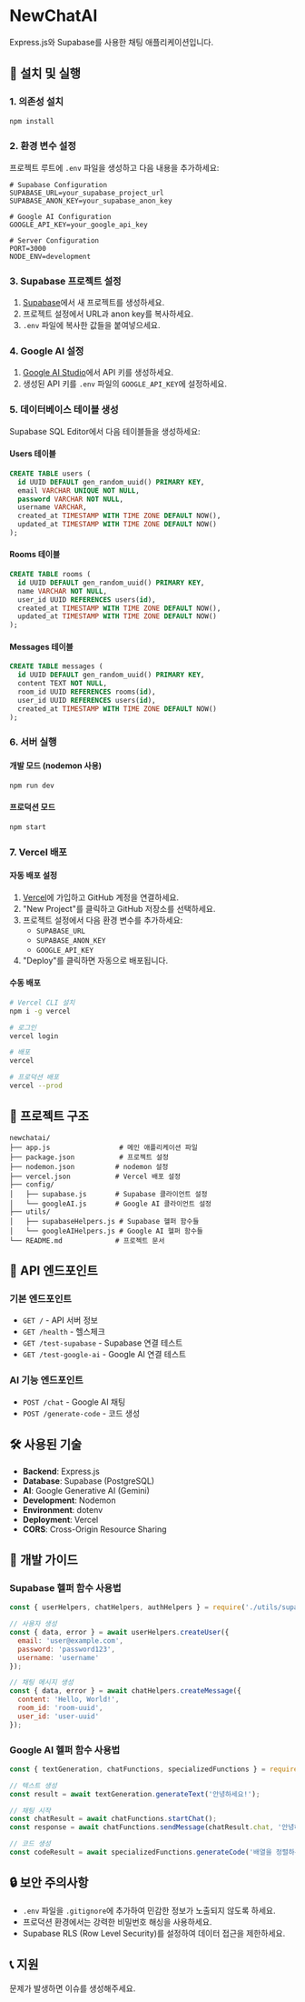 # NewChatAI

Express.js와 Supabase를 사용한 채팅 애플리케이션입니다.

## 🚀 설치 및 실행

### 1. 의존성 설치
```bash
npm install
```

### 2. 환경 변수 설정
프로젝트 루트에 `.env` 파일을 생성하고 다음 내용을 추가하세요:

```env
# Supabase Configuration
SUPABASE_URL=your_supabase_project_url
SUPABASE_ANON_KEY=your_supabase_anon_key

# Google AI Configuration
GOOGLE_API_KEY=your_google_api_key

# Server Configuration
PORT=3000
NODE_ENV=development
```

### 3. Supabase 프로젝트 설정

1. [Supabase](https://supabase.com)에서 새 프로젝트를 생성하세요.
2. 프로젝트 설정에서 URL과 anon key를 복사하세요.
3. `.env` 파일에 복사한 값들을 붙여넣으세요.

### 4. Google AI 설정

1. [Google AI Studio](https://makersuite.google.com/app/apikey)에서 API 키를 생성하세요.
2. 생성된 API 키를 `.env` 파일의 `GOOGLE_API_KEY`에 설정하세요.

### 5. 데이터베이스 테이블 생성

Supabase SQL Editor에서 다음 테이블들을 생성하세요:

#### Users 테이블
```sql
CREATE TABLE users (
  id UUID DEFAULT gen_random_uuid() PRIMARY KEY,
  email VARCHAR UNIQUE NOT NULL,
  password VARCHAR NOT NULL,
  username VARCHAR,
  created_at TIMESTAMP WITH TIME ZONE DEFAULT NOW(),
  updated_at TIMESTAMP WITH TIME ZONE DEFAULT NOW()
);
```

#### Rooms 테이블
```sql
CREATE TABLE rooms (
  id UUID DEFAULT gen_random_uuid() PRIMARY KEY,
  name VARCHAR NOT NULL,
  user_id UUID REFERENCES users(id),
  created_at TIMESTAMP WITH TIME ZONE DEFAULT NOW(),
  updated_at TIMESTAMP WITH TIME ZONE DEFAULT NOW()
);
```

#### Messages 테이블
```sql
CREATE TABLE messages (
  id UUID DEFAULT gen_random_uuid() PRIMARY KEY,
  content TEXT NOT NULL,
  room_id UUID REFERENCES rooms(id),
  user_id UUID REFERENCES users(id),
  created_at TIMESTAMP WITH TIME ZONE DEFAULT NOW()
);
```

### 6. 서버 실행

#### 개발 모드 (nodemon 사용)
```bash
npm run dev
```

#### 프로덕션 모드
```bash
npm start
```

### 7. Vercel 배포

#### 자동 배포 설정
1. [Vercel](https://vercel.com)에 가입하고 GitHub 계정을 연결하세요.
2. "New Project"를 클릭하고 GitHub 저장소를 선택하세요.
3. 프로젝트 설정에서 다음 환경 변수를 추가하세요:
   - `SUPABASE_URL`
   - `SUPABASE_ANON_KEY`
   - `GOOGLE_API_KEY`
4. "Deploy"를 클릭하면 자동으로 배포됩니다.

#### 수동 배포
```bash
# Vercel CLI 설치
npm i -g vercel

# 로그인
vercel login

# 배포
vercel

# 프로덕션 배포
vercel --prod
```

## 📁 프로젝트 구조

```
newchatai/
├── app.js                 # 메인 애플리케이션 파일
├── package.json           # 프로젝트 설정
├── nodemon.json          # nodemon 설정
├── vercel.json           # Vercel 배포 설정
├── config/
│   ├── supabase.js       # Supabase 클라이언트 설정
│   └── googleAI.js       # Google AI 클라이언트 설정
├── utils/
│   ├── supabaseHelpers.js # Supabase 헬퍼 함수들
│   └── googleAIHelpers.js # Google AI 헬퍼 함수들
└── README.md             # 프로젝트 문서
```

## 🔧 API 엔드포인트

### 기본 엔드포인트
- `GET /` - API 서버 정보
- `GET /health` - 헬스체크
- `GET /test-supabase` - Supabase 연결 테스트
- `GET /test-google-ai` - Google AI 연결 테스트

### AI 기능 엔드포인트
- `POST /chat` - Google AI 채팅
- `POST /generate-code` - 코드 생성

## 🛠️ 사용된 기술

- **Backend**: Express.js
- **Database**: Supabase (PostgreSQL)
- **AI**: Google Generative AI (Gemini)
- **Development**: Nodemon
- **Environment**: dotenv
- **Deployment**: Vercel
- **CORS**: Cross-Origin Resource Sharing

## 📝 개발 가이드

### Supabase 헬퍼 함수 사용법

```javascript
const { userHelpers, chatHelpers, authHelpers } = require('./utils/supabaseHelpers');

// 사용자 생성
const { data, error } = await userHelpers.createUser({
  email: 'user@example.com',
  password: 'password123',
  username: 'username'
});

// 채팅 메시지 생성
const { data, error } = await chatHelpers.createMessage({
  content: 'Hello, World!',
  room_id: 'room-uuid',
  user_id: 'user-uuid'
});
```

### Google AI 헬퍼 함수 사용법

```javascript
const { textGeneration, chatFunctions, specializedFunctions } = require('./utils/googleAIHelpers');

// 텍스트 생성
const result = await textGeneration.generateText('안녕하세요!');

// 채팅 시작
const chatResult = await chatFunctions.startChat();
const response = await chatFunctions.sendMessage(chatResult.chat, '안녕하세요!');

// 코드 생성
const codeResult = await specializedFunctions.generateCode('배열을 정렬하는 함수', 'javascript');
```

## 🔒 보안 주의사항

- `.env` 파일을 `.gitignore`에 추가하여 민감한 정보가 노출되지 않도록 하세요.
- 프로덕션 환경에서는 강력한 비밀번호 해싱을 사용하세요.
- Supabase RLS (Row Level Security)를 설정하여 데이터 접근을 제한하세요.

## 📞 지원

문제가 발생하면 이슈를 생성해주세요.
